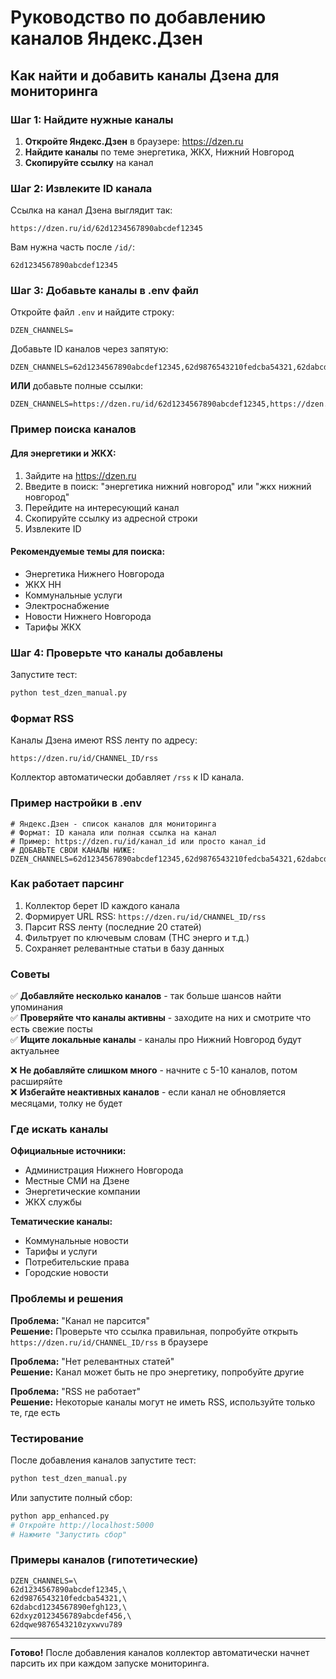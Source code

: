 # Руководство по добавлению каналов Яндекс.Дзен

## Как найти и добавить каналы Дзена для мониторинга

### Шаг 1: Найдите нужные каналы

1. **Откройте Яндекс.Дзен** в браузере: https://dzen.ru
2. **Найдите каналы** по теме энергетика, ЖКХ, Нижний Новгород
3. **Скопируйте ссылку** на канал

### Шаг 2: Извлеките ID канала

Ссылка на канал Дзена выглядит так:
```
https://dzen.ru/id/62d1234567890abcdef12345
```

Вам нужна часть после `/id/`:
```
62d1234567890abcdef12345
```

### Шаг 3: Добавьте каналы в .env файл

Откройте файл `.env` и найдите строку:
```
DZEN_CHANNELS=
```

Добавьте ID каналов через запятую:
```
DZEN_CHANNELS=62d1234567890abcdef12345,62d9876543210fedcba54321,62dabcd1234567890efgh123
```

**ИЛИ** добавьте полные ссылки:
```
DZEN_CHANNELS=https://dzen.ru/id/62d1234567890abcdef12345,https://dzen.ru/id/62d9876543210fedcba54321
```

### Пример поиска каналов

#### Для энергетики и ЖКХ:

1. Зайдите на https://dzen.ru
2. Введите в поиск: "энергетика нижний новгород" или "жкх нижний новгород"
3. Перейдите на интересующий канал
4. Скопируйте ссылку из адресной строки
5. Извлеките ID

#### Рекомендуемые темы для поиска:

- Энергетика Нижнего Новгорода
- ЖКХ НН
- Коммунальные услуги
- Электроснабжение
- Новости Нижнего Новгорода
- Тарифы ЖКХ

### Шаг 4: Проверьте что каналы добавлены

Запустите тест:
```bash
python test_dzen_manual.py
```

### Формат RSS

Каналы Дзена имеют RSS ленту по адресу:
```
https://dzen.ru/id/CHANNEL_ID/rss
```

Коллектор автоматически добавляет `/rss` к ID канала.

### Пример настройки в .env

```env
# Яндекс.Дзен - список каналов для мониторинга
# Формат: ID канала или полная ссылка на канал
# Пример: https://dzen.ru/id/канал_id или просто канал_id
# ДОБАВЬТЕ СВОИ КАНАЛЫ НИЖЕ:
DZEN_CHANNELS=62d1234567890abcdef12345,62d9876543210fedcba54321,62dabcd1234567890efgh123
```

### Как работает парсинг

1. Коллектор берет ID каждого канала
2. Формирует URL RSS: `https://dzen.ru/id/CHANNEL_ID/rss`
3. Парсит RSS ленту (последние 20 статей)
4. Фильтрует по ключевым словам (ТНС энерго и т.д.)
5. Сохраняет релевантные статьи в базу данных

### Советы

✅ **Добавляйте несколько каналов** - так больше шансов найти упоминания  
✅ **Проверяйте что каналы активны** - заходите на них и смотрите что есть свежие посты  
✅ **Ищите локальные каналы** - каналы про Нижний Новгород будут актуальнее  

❌ **Не добавляйте слишком много** - начните с 5-10 каналов, потом расширяйте  
❌ **Избегайте неактивных каналов** - если канал не обновляется месяцами, толку не будет  

### Где искать каналы

**Официальные источники:**
- Администрация Нижнего Новгорода
- Местные СМИ на Дзене
- Энергетические компании
- ЖКХ службы

**Тематические каналы:**
- Коммунальные новости
- Тарифы и услуги
- Потребительские права
- Городские новости

### Проблемы и решения

**Проблема:** "Канал не парсится"  
**Решение:** Проверьте что ссылка правильная, попробуйте открыть `https://dzen.ru/id/CHANNEL_ID/rss` в браузере

**Проблема:** "Нет релевантных статей"  
**Решение:** Канал может быть не про энергетику, попробуйте другие

**Проблема:** "RSS не работает"  
**Решение:** Некоторые каналы могут не иметь RSS, используйте только те, где есть

### Тестирование

После добавления каналов запустите тест:

```bash
python test_dzen_manual.py
```

Или запустите полный сбор:
```bash
python app_enhanced.py
# Откройте http://localhost:5000
# Нажмите "Запустить сбор"
```

### Примеры каналов (гипотетические)

```
DZEN_CHANNELS=\
62d1234567890abcdef12345,\
62d9876543210fedcba54321,\
62dabcd1234567890efgh123,\
62dxyz0123456789abcdef456,\
62dqwe9876543210zyxwvu789
```

---

**Готово!** После добавления каналов коллектор автоматически начнет парсить их при каждом запуске мониторинга.
